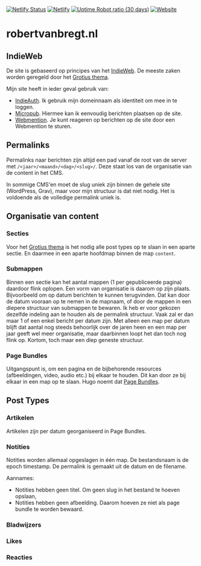 [![Netlify Status](https://api.netlify.com/api/v1/badges/c2dd1d8f-70bf-4823-bbe3-e0beeab0871b/deploy-status)](https://app.netlify.com/sites/robertvanbregt/deploys)
[![Netlify](https://img.shields.io/netlify/c2dd1d8f-70bf-4823-bbe3-e0beeab0871b)](https://app.netlify.com/sites/robertvanbregt/deploys)
[![Uptime Robot ratio (30 days)](https://img.shields.io/uptimerobot/ratio/m778967457-ef70f48943056678f234ac2b)](https://stats.uptimerobot.com/9987YCk75y/778967457)
[![Website](https://img.shields.io/website?url=https%3A%2F%2Frobertvanbregt.nl)](https://robertvanbregt.nl)

# robertvanbregt.nl

## IndieWeb

De site is gebaseerd op principes van het [IndieWeb](https://indieweb.org/). 
De meeste zaken worden geregeld door het [Grotius thema](https://robertvanbregt.nl/hugo-grotius).

Mijn site heeft in ieder geval gebruik van:

- [IndieAuth](https://indieweb.org/IndieAuth). Ik gebruik mijn domeinnaam als identiteit om mee in te loggen.
- [Micropub](https://indieweb.org/Micropub). Hiermee kan ik eenvoudig berichten plaatsen op de site.
- [Webmention](https://indieweb.org/Webmention). Je kunt reageren op berichten op de site door een Webmention te sturen.

## Permalinks

Permalinks naar berichten zijn altijd een pad vanaf de root van de server met `/<jaar>/<maand>/<dag>/<slug>/`. Deze staat los van de organisatie van de content in het CMS.

In sommige CMS'en moet de slug uniek zijn binnen de gehele site (WordPress, Grav), maar voor mijn structuur is dat niet nodig. Het is voldoende als de volledige permalink uniek is.

## Organisatie van content

### Secties

Voor het [Grotius thema](https://robertvanbregt.nl/hugo-grotius) is het nodig alle post types op te slaan in een aparte sectie. 
En daarmee in een aparte hoofdmap binnen de map `content`.

### Submappen

Binnen een sectie kan het aantal mappen (1 per gepubliceerde pagina) daardoor flink oplopen. 
Een vorm van organisatie is daarom op zijn plaats. 
Bijvoorbeeld om op datum berichten te kunnen terugvinden. 
Dat kan door de datum vooraan op te nemen in de mapnaam, of door de mappen in een diepere structuur van submappen te bewaren. 
Ik heb er voor gekozen dezelfde indeling aan te houden als de permalink structuur. 
Vaak zal er dan maar 1 of een enkel bericht per datum zijn. 
Met alleen een map per datum blijft dat aantal nog steeds behoorlijk over de jaren heen en een map per jaar geeft wel meer organisatie, maar daarbinnen loopt het dan toch nog flink op. Kortom, toch maar een diep geneste structuur. 

### Page Bundles

Uitgangspunt is, om een pagina en de bijbehorende resources (afbeeldingen, video, audio etc.) bij elkaar te houden. Dit kan door ze bij elkaar in een map op te slaan. Hugo noemt dat [Page Bundles](https://gohugo.io/content-management/organization/#page-bundles).

## Post Types

### Artikelen

Artikelen zijn per datum georganiseerd in Page Bundles.

### Notities

Notities worden allemaal opgeslagen in één map. De bestandsnaam is de epoch timestamp. De permalink is gemaakt uit de datum en de filename. 

Aannames: 

- Notities hebben geen titel. Om geen slug in het bestand te hoeven opslaan, 
- Notities hebben geen afbeelding. Daarom hoeven ze niet als page bundle te worden bewaard.

### Bladwijzers

### Likes

### Reacties
